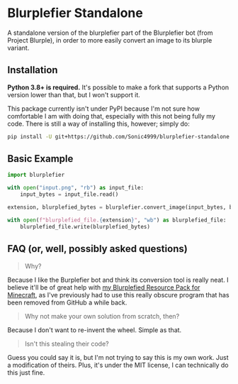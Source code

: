 # Blurplefier Standalone

A standalone version of the blurplefier part of the Blurplefier bot (from Project Blurple), in order to more easily convert an image to its blurple variant.

## Installation

**Python 3.8+ is required.** It's possible to make a fork that supports a Python version lower than that, but I won't support it.

This package currently isn't under PyPI because I'm not sure how comfortable I am with doing that, especially with this not being fully my code. There is still a way of installing this, however; simply do:

```sh
pip install -U git+https://github.com/Sonic4999/blurplefier-standalone.git
```

## Basic Example
```python
import blurplefier

with open("input.png", "rb") as input_file:
    input_bytes = input_file.read()

extension, blurplefied_bytes = blurplefier.convert_image(input_bytes, blurplefier.Methods.CLASSIC)

with open(f"blurplefied_file.{extension}", "wb") as blurplefied_file:
    blurplefied_file.write(blurplefied_bytes)
```


## FAQ (or, well, possibly asked questions)
> Why?

Because I like the Burplefier bot and think its conversion tool is really neat. I believe it'll be of great help with [my Blurplefied Resource Pack for Minecraft](https://github.com/Sonic4999/Blurplefied-Resource-Pack), as I've previously had to use this really obscure program that has been removed from GitHub a while back.

> Why not make your own solution from scratch, then?

Because I don't want to re-invent the wheel. Simple as that.

> Isn't this stealing their code?

Guess you could say it is, but I'm not trying to say this is my own work. Just a modification of theirs. Plus, it's under the MIT license, I can technically do this just fine.

